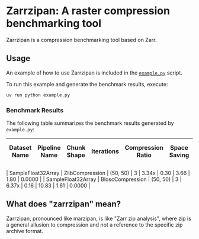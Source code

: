 # Zarrzipan: A raster compression benchmarking tool

Zarrzipan is a compression benchmarking tool based on Zarr.

## Usage

An example of how to use Zarrzipan is included in the
[`example.py`](./example.py) script.

To run this example and generate the benchmark results, execute:

```bash
uv run python example.py
```

### Benchmark Results

The following table summarizes the benchmark results generated by `example.py`:

| Dataset Name | Pipeline Name | Chunk Shape | Iterations | Compression Ratio | Space Saving | Avg Compress Time (ms) | Avg Decompress Time (ms) | Lossiness (MAE) |
|---|---|---|---|---|---|---|---|---|
<!--  [[[cog
 import json
 import subprocess
 from cog import out

 # Run the example.py script and capture its JSON output
 result = subprocess.run(
     ["uv", "run", "python", "example.py"],
     capture_output=True,
     text=True,
     check=True
 )

 # Parse the JSON output
 data = json.loads(result.stdout)

 # Generate the Markdown table rows
 for row in data:
     out(f"| {row['dataset_name']} | {row['pipeline_name']} | {row['chunk_shape']} | {row['iterations']} | {row['size_ratio']:.2f}x | {row['size_space_saving']:.2f} | {row['time_compress_avg_ms']:.2f} | {row['time_decompress_avg_ms']:.2f} | {row['lossiness_mae']:.4f} |\n")
 ]]]  -->
| SampleFloat32Array | ZlibCompression | (50, 50) | 3 | 3.34x | 0.30 | 3.66 | 1.80 | 0.0000 |
| SampleFloat32Array | BloscCompression | (50, 50) | 3 | 6.37x | 0.16 | 10.83 | 1.61 | 0.0000 |
<!-- [[[end]]] -->

## What does "zarrzipan" mean?

Zarrzipan, pronounced like marzipan, is like "Zarr zip analysis", where zip is
a general allusion to compression and not a reference to the specific zip
archive format.
